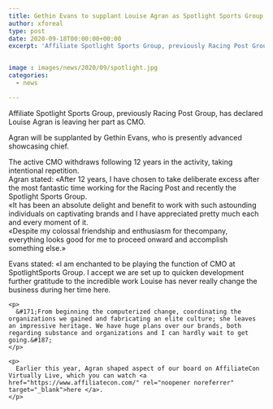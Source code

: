```yaml
---
title: Gethin Evans to supplant Louise Agran as Spotlight Sports Group CMO
author: xforeal 
type: post
date: 2020-09-18T00:00:00+00:00
excerpt: 'Affiliate Spotlight Sports Group, previously Racing Post Group, has declared Louise Agran is leaving her part as CMO '


image : images/news/2020/09/spotlight.jpg
categories:
  - news

---
```

Affiliate Spotlight Sports Group, previously Racing Post Group, has declared Louise Agran is leaving her part as CMO. 

Agran will be supplanted by Gethin Evans, who is presently advanced showcasing chief. 

<div>
  <div>
    The active CMO withdraws following 12 years in the activity, taking intentional repetition.
  </div>
  
  <div />
  
  <div>
    Agran stated: &#171;After 12 years, I have chosen to take deliberate excess after the most fantastic time working for the Racing Post and recently the Spotlight Sports Group.
  </div>
  
  <div />
  
  <div>
    &#171;It has been an absolute delight and benefit to work with such astounding individuals on captivating brands and I have appreciated pretty much each and every moment of it.
  </div>
  
  <div />
  
  <div>
    &#171;Despite my colossal friendship and enthusiasm for thecompany, everything looks good for me to proceed onward and accomplish something else.&#187;
  </div>
  
  <div>
    <p>
      Evans stated: &#171;I am enchanted to be playing the function of CMO at SpotlightSports Group. I accept we are set up to quicken development further gratitude to the incredible work Louise has never really change the business during her time here.
    </p>
    
    <p>
      &#171;From beginning the computerized change, coordinating the organizations we gained and fabricating an elite culture; she leaves an impressive heritage. We have huge plans over our brands, both regarding substance and organizations and I can hardly wait to get going.&#187;
    </p>
    
    <p>
      Earlier this year, Agran shaped aspect of our board on AffiliateCon Virtually Live, which you can watch <a href="https://www.affiliatecon.com/" rel="noopener noreferrer" target="_blank">here </a>.
    </p>
  </div>
  
  <div />
</div>